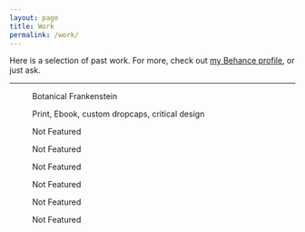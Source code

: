 ```yaml
---
layout: page
title: Work
permalink: /work/
---
```


<p>Here is a selection of past work. For more, check out <a href="http://www.behance.net/phillipgessert">my Behance profile</a>, or just ask.</p>
<hr />
<div id="gallery">
	<figure>
		<div></div>
		<figcaption>
		<nav>Botanical Frankenstein</nav>
		<p>Print, Ebook, custom dropcaps, critical design</p>
		</figcaption>
	</figure>
	<figure>
		<div></div>
		<figcaption>Not Featured</figcaption>
	</figure>
	<figure>
		<div></div>
		<figcaption>Not Featured</figcaption>
	</figure>
	<figure>
		<div></div>
		<figcaption>Not Featured</figcaption>
	</figure>
	<figure>
		<div></div>
		<figcaption>Not Featured</figcaption>
	</figure>
	<figure>
		<div></div>
		<figcaption>Not Featured</figcaption>
	</figure>
	<figure>
		<div></div>
		<figcaption>Not Featured</figcaption>
	</figure>
</div>